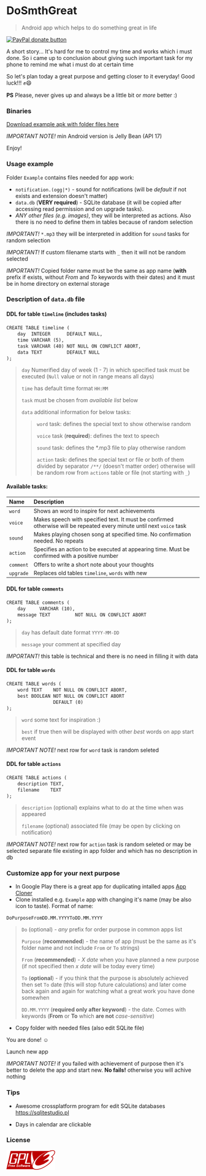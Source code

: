 # DoSmthGreat
> Android app which helps to do something great in life

<p>
  <a href="https://www.paypal.me/mrcpp" title="Donate to this project using Paypal">
    <img src="https://img.shields.io/badge/paypal-donate-green.svg" alt="PayPal donate button" height="18"/>
  </a>
</p>

A short story... It's hard for me to control my time and works which i must done. So i came up to conclusion about giving such important task for my phone to remind me what i must do at certain time

So let's plan today a great purpose and getting closer to it everyday! Good luck!!! :fist::smile:

**PS** Please, never gives up and always be a little bit or *more* better :)

### Binaries

[Download example apk with folder files here](https://github.com/androidovshchik/DoSmthGreat/releases)

*IMPORTANT NOTE!* min Android version is Jelly Bean (API 17)

Enjoy!

### Usage example

Folder `Example` contains files needed for app work:

* `notification.(ogg|*)` - sound for notifications (will be *default* if not exists and extension doesn't matter)
* `data.db` (**VERY required**) - SQLite database (it will be copied after accessing read permission and on upgrade tasks).
* *ANY other files (e.g. images)*, they will be interpreted as actions. Also there is no need to define them in tables because of random selection

*IMPORTANT!* `*.mp3` they will be interpreted in addition for `sound` tasks for random selection

*IMPORTANT!* If custom filename starts with `_` then it will not be random selected

*IMPORTANT!* Copied folder name must be the same as app name (**with** prefix if exists, without *From* and *To* keywords with their dates) and it must be in home directory on external storage

### Description of `data.db` file

#### DDL for table `timeline` (includes tasks)

```
CREATE TABLE timeline (
    day  INTEGER      DEFAULT NULL,
    time VARCHAR (5),
    task VARCHAR (40) NOT NULL ON CONFLICT ABORT,
    data TEXT         DEFAULT NULL
);
```
> `day` Numerified day of week (1 - 7) in which specified task must be executed (`Null` value or not in range means all days)
>
> `time` has default time format `HH:MM`
>
> `task` must be chosen from *available list* below
>
> `data` additional information for below tasks:
> > `word` task: defines the special text to show otherwise random
> >
> > `voice` task (**required**): defines the text to speech
> >
> > `sound` task: defines the *.mp3 file to play otherwise random
> >
> > `action` task: defines the special text or file or both of them divided by separator `/**/` (doesn't matter order) otherwise will be random row from `actions` table or file (not starting with `_`)

#### Available tasks:

| Name | Description |
| :------------- |:-------------|
| `word` | Shows an word to inspire for next achievements |
| `voice` | Makes speech with specified text. It must be confirmed otherwise will be repeated every minute until next `voice` task |
| `sound` | Makes playing chosen song at specified time. No confirmation needed. No repeats |
| `action` | Specifies an action to be executed at appearing time. Must be confirmed with a positive number |
| `comment` | Offers to write a short note about your thoughts |
| `upgrade` | Replaces old tables `timeline`, `words` with new |

#### DDL for table `comments`

```
CREATE TABLE comments (
    day     VARCHAR (10),
    message TEXT         NOT NULL ON CONFLICT ABORT
);
```
> `day` has default date format `YYYY-MM-DD` 
>
> `message` your comment at specified day

*IMPORTANT!* this table is technical and there is no need in filling it with data

#### DDL for table `words`

```
CREATE TABLE words (
    word TEXT    NOT NULL ON CONFLICT ABORT,
    best BOOLEAN NOT NULL ON CONFLICT ABORT
                 DEFAULT (0) 
);
```
> `word` some text for inspiration :)
>
> `best` if true then will be displayed with other *best* words on app start event

*IMPORTANT NOTE!* next row for `word` task is random seleted

#### DDL for table `actions`

```
CREATE TABLE actions (
    description TEXT,
    filename    TEXT
);
```
> `description` (optional) explains what to do at the time when was appeared
>
> `filename` (optional) associated file (may be open by clicking on notification)

*IMPORTANT NOTE!* next row for `action` task is random seleted or may be selected separate file existing in app folder and which has no description in db

### Customize app for your next purpose

* In Google Play there is a great app for duplicating intalled apps [App Cloner](https://play.google.com/store/apps/details?id=com.applisto.appcloner)
* Clone installed e.g. `Example` app with changing it's name (may be also icon to taste). Format of name:

```
DoPurposeFromDD.MM.YYYYToDD.MM.YYYY
```

> `Do` (optional) - *any* prefix for order purpose in common apps list
>
> `Purpose` (**recommended**) - the name of app (must be the same as it's folder name and not include `From` or `To` strings)
>
> `From` (**recommended**) - *X date* when you have planned a new purpose (if not specified then *x date* will be today every time)
>
> `To` (**optional**) - if you think that the purpose is absolutely achieved then set `To` date (this will stop future calculations) and later come back again and again for watching what a great work you have done somewhen
>
> `DD.MM.YYYY` (**required only after keyword**) - the date. Comes with keywords (**From** or **To** which **are not** *case-sensitive*)

* Copy folder with needed files (also edit SQLite file)

You are done! :relaxed: 

Launch new app

*IMPORTANT NOTE!* if you failed with achievement of purpose then it's better to delete the app and start new. **No fails!** otherwise you will achive nothing

### Tips

- Awesome crossplatform program for edit SQLite databases https://sqlitestudio.pl

- Days in calendar are clickable

### License

<img src="art/gplv3-127x51.png">
